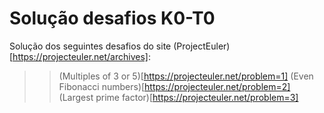# Solução desafios K0-T0

Solução dos seguintes desafios do site (ProjectEuler)[https://projecteuler.net/archives]:

>> (Multiples of 3 or 5)[https://projecteuler.net/problem=1]
>> (Even Fibonacci numbers)[https://projecteuler.net/problem=2]
>> (Largest prime factor)[https://projecteuler.net/problem=3]
